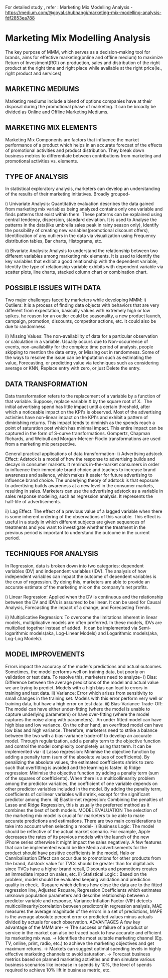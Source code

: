 For detailed study , refer :
Marketing Mix Modelling Analysis - https://medium.com/@goyal.shubhangi/marketing-mix-modelling-analysis-fdf2853ea788

# Marketing Mix Modelling Analysis

The key purpose of MMM, which serves as a decision-making tool for brands, aims for effective marketing(online and offline medium) to maximize Return of Investment(ROI) on production, sales and distribution of the right product at the right time and right place while available at the right price(ie., right product and services)

## MARKETING MEDIUMS
Marketing mediums include a blend of options companies have at their disposal during the promotional phase of marketing. It can be broadly be divided as Online and Offline Marketing Mediums.

## MARKETING MIX ELEMENTS
Marketing Mix Components are factors that influence the market performance of a product which helps in an accurate forecast of the effects of promotional activities and product distribution. They break down business metrics to differentiate between contributions from marketing and promotional activities vs. elements.

## TYPE OF ANALYSIS
In statistical exploratory analysis, marketers can develop an understanding of the results of their marketing initiatives. Broadly grouped-

i) Univariate Analysis: Quantitative evaluation describes the data gained from marketing mix variables being analyzed contains only one variable and finds patterns that exist within them. These patterns can be explained using central tendency, dispersion, standard deviation.
It is used to Analyse the patterns in the data(like umbrella sales peak in rainy season only), Identify the possibility of creating new variables(promotional discount offers), Identification of any outliers in the data via visualization using Frequency distribution tables, Bar charts, Histograms, etc.

ii) Bivariate Analysis: Analysis to understand the relationship between two different variables among marketing mix elements.
It is used to identify the key variables that exhibit a good relationship with the dependent variable, Identify the type of relationship variable exhibits with dependent variable via scatter plots, line charts, stacked column chart or combination chart.


## POSSIBLE ISSUES WITH DATA
Two major challenges faced by marketers while developing MMM:
i) Outliers: It is a process of finding data objects with behaviors that are very different from expectation, basically values with extremely high or low spikes.
he reason for an outlier could be seasonality, a new product launch, campaign, promotion, discounts, competitor actions, etc. It could also be due to randomness.

ii) Missing Values: The non-availability of data for a particular observation or calculation in a variable. Usually occurs due to Non-occurrence of events, non-availability for the complete time period of analysis, people skipping to mention the data entry, or Missing out in randomness.
Some of the ways to resolve the issue can be Imputation such as estimating the value, Forecasting, or predicting value via techniques such as considering average or KNN, Replace entry with zero, or just Delete the entry.

## DATA TRANSFORMATION
Data transformation refers to the replacement of a variable by a function of that variable. Suppose, replace variable X by the square root of X. 
The initial advertising spend has little impact until a certain threshold, after which a noticeable impact on the KPI's is observed. Most of the advertising activities have non-linear impact on the KPI's and exhibit a pattern of diminishing returns. This impact tends to diminish as the spends reach a point of saturation post which has minimal impact. This entire impact can be captured in the form of S-curve transformations. Gompertz, Chapman Richards, and Weibull and Morgan-Mercer-Flodin transformations are used from a marketing mix perspective.

General practical applications of data transformation-
i) Advertising adstock Effect: Adstock is a model of how the response to advertising builds and decays in consumer markets. It reminds in-the-market consumers in order to influence their immediate brand choice and teaches to increase brand awareness and salience, which makes it easier for future advertising to influence brand choice.
The underlying theory of adstock is that exposure to advertising builds awareness at a new level in the consumer markets, resulting in sales. Marketers can use the advertising adstock as a variable in sales response modeling, such as regression analysis. It represents the half-life of advertisements.

ii) Lag Effect: The effect of a previous value of a lagged variable when there is some inherent ordering of the observations of this variable. This effect is useful in a study in which different subjects are given sequences of treatments and you want to investigate whether the treatment in the previous period is important to understand the outcome in the current period.

## TECHNIQUES FOR ANALYSIS
In Regression, data is broken down into two categories: dependent variables (DV) and independent variables (IDV). The analysis of how independent variables can impact the outcome of dependent variables is the crux of regression. By doing this, marketers are able to provide an accurate estimate of the marketing mix on the company's net profits.

i) Linear Regression: Applied when the DV is continuous and the relationship between the DV and IDVs is assumed to be linear. It can be used for Causal Analysis, Forecasting the impact of a change, and Forecasting Trends.

ii) Multiplicative Regression: To overcome the limitations inherent in linear models, multiplicative models are often preferred. In these models, IDVs are multiplied together instead of added. 
It can be implemented via Semi-logarithmic models(aka, Log-Linear Models) and Logarithmic models(aka, Log-Log Models).

## MODEL IMPROVEMENTS
Errors impact the accuracy of the model's predictions and actual outcomes. Sometimes, the model performs well on training data, but poorly on validation or test data.
To resolve this, marketers need to analyze-
i) Bias: Difference between the average predictions of the model and actual value we are trying to predict. Models with a high bias can lead to errors in training and test data.
ii) Variance: Error which arises from sensitivity to small changes in the training set. Models with this error perform very well or training data, but have a high error on test data.
iii) Bias-Variance Trade-Off: The model can have either under-fitting (where the model is unable to capture underlying parameters) or have over-fitting (where the model captures the noise along with parameters). 
An under fitted model can have high bias and low variance. On the other hand, an overfitted model can have low bias and high variance. Therefore, marketers need to strike a balance between the two with a bias-variance trade-off to develop an accurate model.
Through regularization, add a penalty term to the objective function and control the model complexity completely using that term. It can be implemented via-
i) Lasso regression: Minimise the objective function by adding a penalty term (sum of the absolute values of coefficients). By penalizing the absolute values, the estimated coefficients shrink to zero such that overfitting is avoided and the learning is faster.
ii) Ridge regression: Minimise the objective function by adding a penalty term (sum of the squares of coefficients). When there is a multicollinearity problem among the predictor variables, the coefficient of one variable depends on other predictor variables included in the model. By adding the penalty term, coefficients of collinear variables will shrink, except for the significant predictor among them.
iii) Elastic-net regression: Combining the penalties of Lasso and Ridge Regression, this is usually the preferred method as it combines the best of both models.
MODEL EVALUATION
The selection of the marketing mix model is crucial for marketers to be able to make accurate predictions and estimations. There are two main considerations to take into account when selecting a model-
i) Business Logic: The model should be reflective of the actual market scenario.
For example, Apple decreases the rates of its previous models with the launch of the new iPhone series otherwise it might impact the sales negatively.
A few features that can be implemented would be like Media advertisements for the product should have positive coefficients in the model, Halo or Cannibalisation Effect can occur due to promotions for other products from the brand, Adstock value for TVCs should be greater than for digital ads since TVCs have a higher brand recall, Discounts and promotions creates an immediate impact on sales, etc.
ii) Statistical Logic : Based on the problem, model should be evaluated keeping validation and prediction quality in check. 
Rsqaure which defines how close the data are to the fitted regression line, Adjusted Rsquare, Regression Coefficients which estimates unknown population parameters and describe relationship between a predictor variable and response, Variance Inflation Factor (VIF) detects multicollinearity(correlation between predictors)in regression analysis, MAE measures the average magnitude of the errors in a set of predictions, MAPE is the average absolute percent error or predicted values minus actuals divided by actuals for each observation.
ADVANTAGES
A few key advantage of the MMM are-
→ The success or failure of a product or service in the market can also be traced back to how accurate and efficient its marketing mix was.
→ Identifies the most suitable marketing channel (Eg. TV, online, print, radio, etc.) to achieve the marketing objectives and get maximum returns.
→ Markets can suggest optimal spending levels in highly effective marketing channels to avoid saturation.
→ Forecast business metrics based on planned marketing activities and then simulate various business scenarios like increase in spends by 10%, the level of spends required to achieve 10% lift in business metric, etc.
